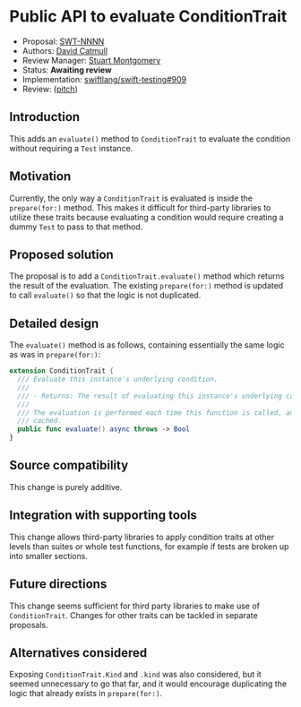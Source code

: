 # Public API to evaluate ConditionTrait

* Proposal: [SWT-NNNN](NNNN-evaluate-condition.md)
* Authors: [David Catmull](https://github.com/Uncommon)
* Review Manager: [Stuart Montgomery](https://github.com/stmontgomery)
* Status: **Awaiting review**
* Implementation: [swiftlang/swift-testing#909](https://github.com/swiftlang/swift-testing/pull/909)
* Review: ([pitch](https://forums.swift.org/t/pitch-introduce-conditiontrait-evaluate/77242))

## Introduction

This adds an `evaluate()` method to `ConditionTrait` to evaluate the condition
without requiring a `Test` instance.

## Motivation

Currently, the only way a `ConditionTrait` is evaluated is inside the
`prepare(for:)` method. This makes it difficult for third-party libraries to
utilize these traits because evaluating a condition would require creating a
dummy `Test` to pass to that method.

## Proposed solution

The proposal is to add a `ConditionTrait.evaluate()` method which returns the
result of the evaluation. The existing `prepare(for:)` method is updated to call
`evaluate()` so that the logic is not duplicated.

## Detailed design

The `evaluate()` method is as follows, containing essentially the same logic
as was in `prepare(for:)`:

```swift
extension ConditionTrait {
  /// Evaluate this instance's underlying condition.
  ///
  /// - Returns: The result of evaluating this instance's underlying condition.
  ///
  /// The evaluation is performed each time this function is called, and is not
  /// cached.
  public func evaluate() async throws -> Bool
}
```

## Source compatibility

This change is purely additive.

## Integration with supporting tools

This change allows third-party libraries to apply condition traits at other
levels than suites or whole test functions, for example if tests are broken up
into smaller sections.

## Future directions

This change seems sufficient for third party libraries to make use of
`ConditionTrait`. Changes for other traits can be tackled in separate proposals.

## Alternatives considered

Exposing `ConditionTrait.Kind` and `.kind` was also considered, but it seemed
unnecessary to go that far, and it would encourage duplicating the logic that
already exists in `prepare(for:)`.
